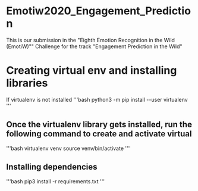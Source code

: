 # Emotiw2020_Engagement_Prediction
This is our submission in the "Eighth Emotion Recognition in the Wild (EmotiW)"" Challenge for the track "Engagement Prediction in the Wild"

# Creating virtual env and installing libraries

If virtualenv is not installed
'''bash
python3 -m pip install --user virtualenv
'''

## Once the virtualenv library gets installed, run the following command to create and activate virtual
'''bash
virtualenv venv
source venv/bin/activate
'''

## Installing dependencies
'''bash
pip3 install -r requirements.txt
'''
